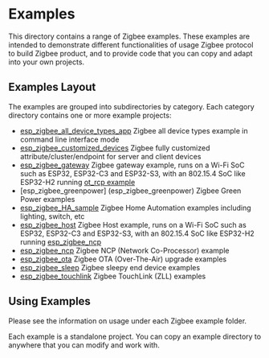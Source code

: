 # Examples

This directory contains a range of Zigbee examples. These examples are intended to demonstrate different functionalities of usage Zigbee protocol to build Zigbee product, and to provide code that you can copy and adapt into your own projects.  

## Examples Layout
The examples are grouped into subdirectories by category. Each category directory contains one or more example projects:
- [esp_zigbee_all_device_types_app](esp_zigbee_all_device_types_app) Zigbee all device types example in command line interface mode
- [esp_zigbee_customized_devices](esp_zigbee_customized_devices) Zigbee fully customized attribute/cluster/endpoint for server and client devices
- [esp_zigbee_gateway](esp_zigbee_gateway) Zigbee gateway example, runs on a Wi-Fi SoC such as ESP32, ESP32-C3 and ESP32-S3, with an 802.15.4 SoC like ESP32-H2 running [ot_rcp example](https://github.com/espressif/esp-idf/tree/master/examples/openthread/ot_rcp)
- [esp_zigbee_greenpower] (esp_zigbee_greenpower) Zigbee Green Power examples
- [esp_zigbee_HA_sample](esp_zigbee_HA_sample) Zigbee Home Automation examples including lighting, switch, etc
- [esp_zigbee_host](esp_zigbee_host) Zigbee Host example, runs on a Wi-Fi SoC such as ESP32, ESP32-C3 and ESP32-S3, with an 802.15.4 SoC like ESP32-H2 running [esp_zigbee_ncp](esp_zigbee_ncp)
- [esp_zigbee_ncp](esp_zigbee_ncp) Zigbee NCP (Network Co-Processor) example
- [esp_zigbee_ota](esp_zigbee_ota) Zigbee OTA (Over-The-Air) upgrade examples
- [esp_zigbee_sleep](esp_zigbee_sleep) Zigbee sleepy end device examples
- [esp_zigbee_touchlink](esp_zigbee_touchlink) Zigbee TouchLink (ZLL) examples

## Using Examples
Please see the information on usage under each Zigbee example folder.

Each example is a standalone project. You can copy an example directory to anywhere that you can modify and work with.
